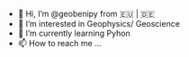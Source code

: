 - 👋 Hi, I’m @geobenipy from 🇪🇺 | 🇩🇪
- 👀 I’m interested in Geophysics/ Geoscience
- 🌱 I’m currently learning Pyhon
- 📫 How to reach me ...
